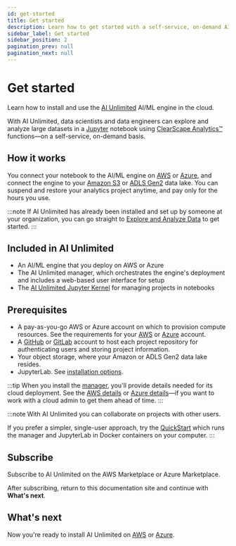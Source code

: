 ```yaml
---
id: get-started
title: Get started
description: Learn how to get started with a self-service, on-demand AI/ML engine.
sidebar_label: Get started
sidebar_position: 2
pagination_prev: null
pagination_next: null
---
```


# Get started

Learn how to install and use the [AI Unlimited](https://www.teradata.com/platform/ai-unlimited) AI/ML engine in the cloud.

With AI Unlimited, data scientists and data engineers can explore and analyze large datasets in a [Jupyter](https://jupyter.org/) notebook using [ClearScape Analytics™](https://docs.teradata.com/access/sources/dita/topic?dita:mapPath=phg1621910019905.ditamap&dita:ditavalPath=pny1626732985837.ditaval&dita:topicPath=gma1702668333653.dita) functions&mdash;on a self-service, on-demand basis. 


## How it works

You connect your notebook to the AI/ML engine on [AWS](https://aws.amazon.com/) or [Azure](https://azure.microsoft.com/en-us), and connect the engine to your [Amazon S3](https://aws.amazon.com/pm/serv-s3/?gclid=Cj0KCQjwlZixBhCoARIsAIC745AmyEzPaBnrARQxyUW_un0BjgTxlHygMScf4ZbX-7dTeznc-psOFlwaAkjmEALw_wcB&trk=fecf68c9-3874-4ae2-a7ed-72b6d19c8034&sc_channel=ps&ef_id=Cj0KCQjwlZixBhCoARIsAIC745AmyEzPaBnrARQxyUW_un0BjgTxlHygMScf4ZbX-7dTeznc-psOFlwaAkjmEALw_wcB:G:s&s_kwcid=AL!4422!3!536452728638!e!!g!!amazon%20s3!11204620052!112938567994) or [ADLS Gen2](https://learn.microsoft.com/en-us/azure/storage/blobs/data-lake-storage-introduction) data lake. You can suspend and restore your analytics project anytime, and pay only for the hours you use.

:::note
If AI Unlimited has already been installed and set up by someone at your organization, you can go straight to [Explore and Analyze Data](/docs/explore-and-analyze-data) to get started.
:::


## Included in AI Unlimited

- An AI/ML engine that you deploy on AWS or Azure
- The AI Unlimited manager, which orchestrates the engine's deployment and includes a web-based user interface for setup
- The [AI Unlimited Jupyter Kernel](https://downloads.teradata.com/download/tools/teradata-ai-unlimited-jupyter-kernel) for managing projects in notebooks


<a id="gs-prerequisites"></a>
## Prerequisites

- A pay-as-you-go AWS or Azure account on which to provision compute resources. See the requirements for your [AWS](/docs/resources/aws-requirements.md) or [Azure](/docs/resources/azure-requirements.md) account.
- A [GitHub](https://github.com) or [GitLab](https://gitlab.com) account to host each project repository for authenticating users and storing project information.
- Your object storage, where your Amazon or ADLS Gen2 data lake resides.
- JupyterLab. See [installation options](/docs/resources/jupyterlab).

:::tip
When you install the [manager](/docs/glossary.md#ai-unlimited-manager), you'll provide details needed for its cloud deployment. See the [AWS details](/docs/install-ai-unlimited/prod-aws-console-deploy-ai-unlimited.md#specify-stack-details-and-options) or [Azure details](/docs/install-ai-unlimited/prod-azure-portal-deploy-manager.md#specify-instance-details)&mdash;if you want to work with a cloud admin to get them ahead of time.
:::

:::note
With AI Unlimited you can collaborate on projects with other users. 

If you prefer a simpler, single-user approach, try the [QuickStart](/docs/resources/quickstart) which runs the manager and JupyterLab in Docker containers on your computer.
:::


## Subscribe

Subscribe to AI Unlimited on the AWS Marketplace or Azure Marketplace.

After subscribing, return to this documentation site and continue with **What's next**.


## What's next

Now you're ready to install AI Unlimited on [AWS](/docs/install-ai-unlimited/prod-aws-console-deploy-ai-unlimited.md) or [Azure](/docs/install-ai-unlimited/prod-azure-portal-deploy-manager.md).








